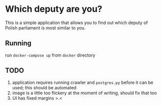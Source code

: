 # Which deputy are you?

This is a simple application that allows you to find out which deputy of Polish parliament is most similar to you.

## Running
run `docker-compose up` from `docker` directory

## TODO
1. application requires running crawler and `postgres.py` before it can be used; this should be automated
2. image is a little too flickery at the moment of writing, should fix that too
3. UI has fixed margins >.<
